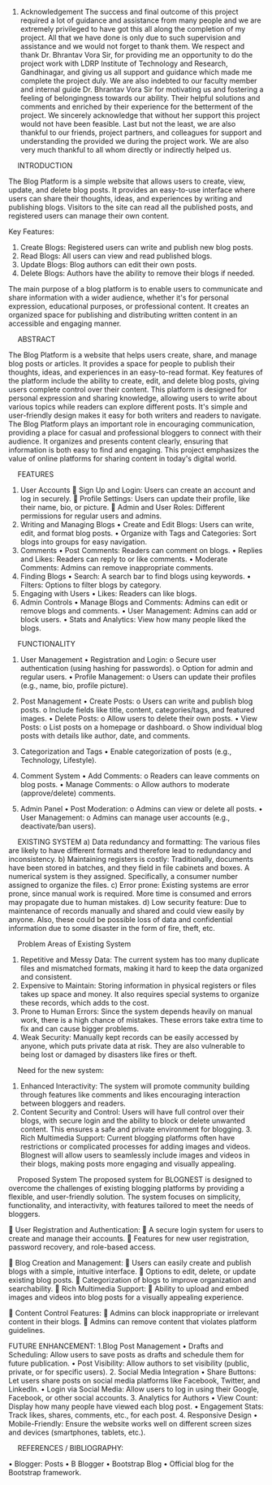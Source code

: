 1. Acknowledgement
The success and final outcome of this project required a lot of guidance and assistance from many people and we are extremely privileged to have got this all along the completion of my project. All that we have done is only due to such supervision and assistance and we would not forget to thank them.
We respect and thank Dr. Bhrantav Vora Sir, for providing me an opportunity to do the project work with LDRP Institute of Technology and Research, Gandhinagar, and giving us all support and guidance which made me complete the project duly.
 We are also indebted to our faculty member and internal guide Dr. Bhrantav Vora Sir for motivating us and fostering a feeling of belongingness towards our ability. Their helpful solutions and comments and enriched by their experience for the betterment of the project. We sincerely acknowledge that without her support this project would not have been feasible.
 Last but not the least, we are also thankful to our friends, project partners, and colleagues for support and understanding the provided we during the project work. We are also very much thankful to all whom directly or indirectly helped us.






 
INTRODUCTION

The Blog Platform is a simple website that allows users to create, view, update, and delete blog posts. It provides an easy-to-use interface where users can share their thoughts, ideas, and experiences by writing and publishing blogs. Visitors to the site can read all the published posts, and registered users can manage their own content.

Key Features:
1.	Create Blogs: Registered users can write and publish new blog posts.
2.	Read Blogs: All users can view and read published blogs.
3.	Update Blogs: Blog authors can edit their own posts.
4.	Delete Blogs: Authors have the ability to remove their blogs if needed.


The main purpose of a blog platform is to enable users to communicate and share information with a wider audience, whether it's for personal expression, educational purposes, or professional content. It creates an organized space for publishing and distributing written content in an accessible and engaging manner.













 
ABSTRACT

The Blog Platform is a website that helps users create, share, and manage blog posts or articles. It provides a space for people to publish their thoughts, ideas, and experiences in an easy-to-read format. Key features of the platform include the ability to create, edit, and delete blog posts, giving users complete control over their content.
This platform is designed for personal expression and sharing knowledge, allowing users to write about various topics while readers can explore different posts. It's simple and user-friendly design makes it easy for both writers and readers to navigate.
The Blog Platform plays an important role in encouraging communication, providing a place for casual and professional bloggers to connect with their audience. It organizes and presents content clearly, ensuring that information is both easy to find and engaging. This project emphasizes the value of online platforms for sharing content in today's digital world.









 
FEATURES
1. User Accounts
	Sign Up and Login: Users can create an account and log in securely.
	Profile Settings: Users can update their profile, like their name, bio, or picture.
	Admin and User Roles: Different permissions for regular users and admins.
2. Writing and Managing Blogs
•	Create and Edit Blogs: Users can write, edit, and format blog posts.
•	Organize with Tags and Categories: Sort blogs into groups for easy navigation.
3. Comments
•	Post Comments: Readers can comment on blogs.
•	Replies and Likes: Readers can reply to or like comments.
•	Moderate Comments: Admins can remove inappropriate comments.
4. Finding Blogs
•	Search: A search bar to find blogs using keywords.
•	Filters: Options to filter blogs by category.
5. Engaging with Users
•	Likes: Readers can like blogs.
6. Admin Controls
•	Manage Blogs and Comments: Admins can edit or remove blogs and comments.
•	User Management: Admins can add or block users.
•	Stats and Analytics: View how many people liked the blogs.


 
FUNCTIONALITY
1. User Management
•	Registration and Login:
o	Secure user authentication (using hashing for passwords).
o	Option for admin and regular users.
•	Profile Management:
o	Users can update their profiles (e.g., name, bio, profile picture).
2. Post Management
•	Create Posts:
o	Users can write and publish blog posts.
o	Include fields like title, content, categories/tags, and featured images.
•	Delete Posts:
o	Allow users to delete their own posts.
•	View Posts:
o	List posts on a homepage or dashboard.
o	Show individual blog posts with details like author, date, and comments.
3. Categorization and Tags
•	Enable categorization of posts (e.g., Technology, Lifestyle).
4. Comment System
•	Add Comments:
o	Readers can leave comments on blog posts.
•	Manage Comments:
o	Allow authors to moderate (approve/delete) comments.

5. Admin Panel
•	Post Moderation:
o	Admins can view or delete all posts.
•	User Management:
o	Admins can manage user accounts (e.g., deactivate/ban users).


 
EXISTING SYSTEM 
a) Data redundancy and formatting: The various files are likely to have different formats and therefore lead to redundancy and inconsistency.
b) Maintaining registers is costly: Traditionally, documents have been stored in batches, and they field in file cabinets and boxes. A numerical system is they assigned. Specifically, a consumer number assigned to organize the files.
c) Error prone: Existing systems are error prone, since manual work is required. More time is consumed and errors may propagate due to human mistakes.
d) Low security feature: Due to maintenance of records manually and shared and could view easily by anyone. Also, these could be possible loss of data and confidential information due to some disaster in the form of fire, theft, etc.








 
Problem Areas of Existing System
1.	Repetitive and Messy Data:
 The current system has too many duplicate files and mismatched formats, making it hard to keep the data organized and consistent.
2.	Expensive to Maintain:
 	Storing information in physical registers or files takes up space and money. It also 	requires special systems to organize these records, which adds to the cost.
3.	Prone to Human Errors:
 Since the system depends heavily on manual work, there is a high chance of mistakes. 	These errors take extra time to fix and can cause bigger problems.
4.	Weak Security:
 	Manually kept records can be easily accessed by anyone, which puts private data at risk. 	They are also vulnerable to being lost or damaged by disasters like fires or theft.






 
Need for the new system:
1.	Enhanced Interactivity:
The system will promote community building through features like comments and likes encouraging interaction between bloggers and readers.
2.	Content Security and Control:
Users will have full control over their blogs, with secure login and the ability to block or 	delete unwanted content. This ensures a safe and private environment for blogging.
      3. Rich Multimedia Support:
Current blogging platforms often have restrictions or complicated processes for adding 	images and videos. Blognest will allow users to seamlessly include images and videos in 	their blogs, making posts more engaging and visually appealing.








 
Proposed System
The proposed system for BLOGNEST is designed to overcome the challenges of existing blogging platforms by providing a flexible, and user-friendly solution. The system focuses on simplicity, functionality, and interactivity, with features tailored to meet the needs of bloggers.

	User Registration and Authentication:
	A secure login system for users to create and manage their accounts.
	Features for new user registration, password recovery, and role-based access.

	Blog Creation and Management:
	Users can easily create and publish blogs with a simple, intuitive interface.
	Options to edit, delete, or update existing blog posts.
	Categorization of blogs to improve organization and searchability.
	Rich Multimedia Support:
	Ability to upload and embed images and videos into blog posts for a visually appealing experience.

	Content Control Features:
	Admins can block inappropriate or irrelevant content in their blogs.
	Admins can remove content that violates platform guidelines.


FUTURE ENHANCEMENT:
1.Blog Post Management
•	Drafts and Scheduling: Allow users to save posts as drafts and schedule them for future publication.
•	Post Visibility: Allow authors to set visibility (public, private, or for specific users).
2. Social Media Integration
•	Share Buttons: Let users share posts on social media platforms like Facebook, Twitter, and LinkedIn.
•	Login via Social Media: Allow users to log in using their Google, Facebook, or other social accounts.
3. Analytics for Authors
•	View Count: Display how many people have viewed each blog post.
•	Engagement Stats: Track likes, shares, comments, etc., for each post.
4. Responsive Design
•	Mobile-Friendly: Ensure the website works well on different screen sizes and devices (smartphones, tablets, etc.).















 
REFERENCES / BIBLIOGRAPHY:

•	Blogger: Posts
•	B Blogger
•	Bootstrap Blog • Official blog for the Bootstrap framework.


